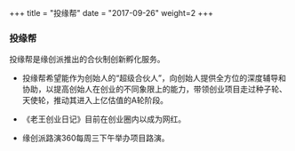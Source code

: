+++
title = "投缘帮"
date = "2017-09-26"
weight=2
+++

### 投缘帮

投缘帮是缘创派推出的合伙制创新孵化服务。

* 投缘帮希望能作为创始人的“超级合伙人”，向创始人提供全方位的深度辅导和协助，以提高创始人在创业的不同象限上的能力，带领创业项目走过种子轮、天使轮，推动其进入上亿估值的A轮阶段。

* 《老王创业日记》目前在创业圈内以成为网红。

* 缘创派路演360每周三下午举办项目路演。

